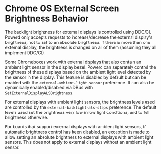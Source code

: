 # Chrome OS External Screen Brightness Behavior

The backlight brightness for external displays is controlled using DDC/CI.
Powerd only accepts requests to increase/decrease the external display's
brightness, not to set to an absolute brightness. If there is more than one
external display, the brightness is changed on all of them (assuming they all
implement DDC/CI).

Some Chromeboxes work with external displays that also contain an ambient light
sensor in the display bezel. Powerd can separately control the brightness of
these displays based on the ambient light level detected by the sensor in the
display. This feature is disabled by default but can be enabled with the
`external-ambient-light-sensor` preference. It can also be dynamically
enabled/disabled via DBus with `SetExternalDisplayALSBrightness`.

For external displays with ambient light sensors, the brightness levels used are
controlled by the `external-backlight-als-steps` preference. The default levels
used set the brightness very low in low light conditions, and to full brightness
otherwise.

For boards that support external displays with ambient light sensors, if
automatic brightness control has been disabled, an exception is made to allow
setting an absolute brightness to external displays with ambient light sensors.
This does not apply to external displays without an ambient light sensor.

